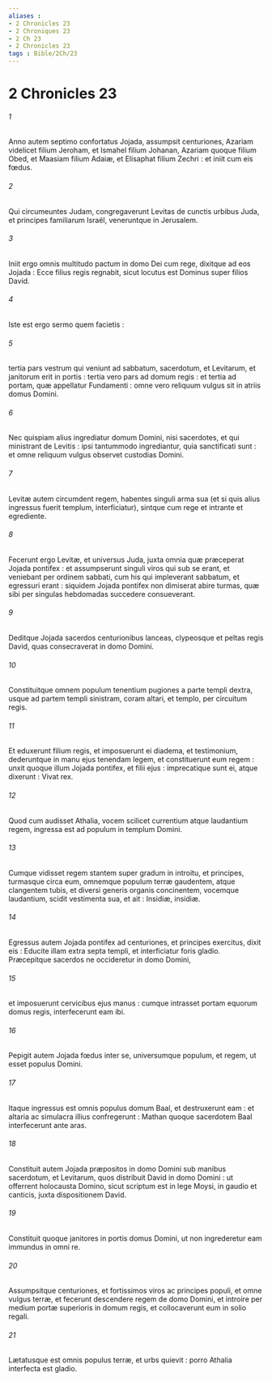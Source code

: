 ```yaml
---
aliases : 
- 2 Chronicles 23
- 2 Chroniques 23
- 2 Ch 23
- 2 Chronicles 23
tags : Bible/2Ch/23
---
```


# 2 Chronicles 23

###### 1
Anno autem septimo confortatus Jojada, assumpsit centuriones, Azariam videlicet filium Jeroham, et Ismahel filium Johanan, Azariam quoque filium Obed, et Maasiam filium Adaiæ, et Elisaphat filium Zechri : et iniit cum eis fœdus.
###### 2
Qui circumeuntes Judam, congregaverunt Levitas de cunctis urbibus Juda, et principes familiarum Israël, veneruntque in Jerusalem.
###### 3
Iniit ergo omnis multitudo pactum in domo Dei cum rege, dixitque ad eos Jojada : Ecce filius regis regnabit, sicut locutus est Dominus super filios David.
###### 4
Iste est ergo sermo quem facietis :
###### 5
tertia pars vestrum qui veniunt ad sabbatum, sacerdotum, et Levitarum, et janitorum erit in portis : tertia vero pars ad domum regis : et tertia ad portam, quæ appellatur Fundamenti : omne vero reliquum vulgus sit in atriis domus Domini.
###### 6
Nec quispiam alius ingrediatur domum Domini, nisi sacerdotes, et qui ministrant de Levitis : ipsi tantummodo ingrediantur, quia sanctificati sunt : et omne reliquum vulgus observet custodias Domini.
###### 7
Levitæ autem circumdent regem, habentes singuli arma sua (et si quis alius ingressus fuerit templum, interficiatur), sintque cum rege et intrante et egrediente.
###### 8
Fecerunt ergo Levitæ, et universus Juda, juxta omnia quæ præceperat Jojada pontifex : et assumpserunt singuli viros qui sub se erant, et veniebant per ordinem sabbati, cum his qui impleverant sabbatum, et egressuri erant : siquidem Jojada pontifex non dimiserat abire turmas, quæ sibi per singulas hebdomadas succedere consueverant.
###### 9
Deditque Jojada sacerdos centurionibus lanceas, clypeosque et peltas regis David, quas consecraverat in domo Domini.
###### 10
Constituitque omnem populum tenentium pugiones a parte templi dextra, usque ad partem templi sinistram, coram altari, et templo, per circuitum regis.
###### 11
Et eduxerunt filium regis, et imposuerunt ei diadema, et testimonium, dederuntque in manu ejus tenendam legem, et constituerunt eum regem : unxit quoque illum Jojada pontifex, et filii ejus : imprecatique sunt ei, atque dixerunt : Vivat rex.
###### 12
Quod cum audisset Athalia, vocem scilicet currentium atque laudantium regem, ingressa est ad populum in templum Domini.
###### 13
Cumque vidisset regem stantem super gradum in introitu, et principes, turmasque circa eum, omnemque populum terræ gaudentem, atque clangentem tubis, et diversi generis organis concinentem, vocemque laudantium, scidit vestimenta sua, et ait : Insidiæ, insidiæ.
###### 14
Egressus autem Jojada pontifex ad centuriones, et principes exercitus, dixit eis : Educite illam extra septa templi, et interficiatur foris gladio. Præcepitque sacerdos ne occideretur in domo Domini,
###### 15
et imposuerunt cervicibus ejus manus : cumque intrasset portam equorum domus regis, interfecerunt eam ibi.
###### 16
Pepigit autem Jojada fœdus inter se, universumque populum, et regem, ut esset populus Domini.
###### 17
Itaque ingressus est omnis populus domum Baal, et destruxerunt eam : et altaria ac simulacra illius confregerunt : Mathan quoque sacerdotem Baal interfecerunt ante aras.
###### 18
Constituit autem Jojada præpositos in domo Domini sub manibus sacerdotum, et Levitarum, quos distribuit David in domo Domini : ut offerrent holocausta Domino, sicut scriptum est in lege Moysi, in gaudio et canticis, juxta dispositionem David.
###### 19
Constituit quoque janitores in portis domus Domini, ut non ingrederetur eam immundus in omni re.
###### 20
Assumpsitque centuriones, et fortissimos viros ac principes populi, et omne vulgus terræ, et fecerunt descendere regem de domo Domini, et introire per medium portæ superioris in domum regis, et collocaverunt eum in solio regali.
###### 21
Lætatusque est omnis populus terræ, et urbs quievit : porro Athalia interfecta est gladio.
